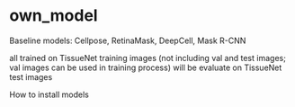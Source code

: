 # own_model

Baseline models: Cellpose, RetinaMask, DeepCell, Mask R-CNN

all trained on TissueNet training images (not including val and test images; val images can be used in training process) 
will be evaluate on TissueNet test images


How to install models
